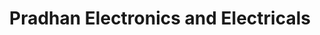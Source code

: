 ---
title: "Pradhan Electronics and Electricals"
url: /meerut/pradhan-electronics-and-electricals/
shop: Haushaltsgeräte
---